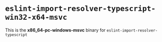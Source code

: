 # `eslint-import-resolver-typescript-win32-x64-msvc`

This is the **x86_64-pc-windows-msvc** binary for `eslint-import-resolver-typescript`
